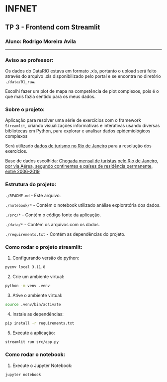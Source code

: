# INFNET 
## TP 3 - Frontend com Streamlit
### Aluno: Rodrigo Moreira Avila

---

### Aviso ao professor:
Os dados do DataRIO estava em formato .xls, portanto o upload será feito através do arquivo .xls disponibilizado pelo portal e se encontra no diretório ```./data/01_raw```. 

Escolhi fazer um plot de mapa na competência de plot complexos, pois é o que mais fazia sentido para os meus dados.


### Sobre o projeto:
Aplicação para resolver uma série de exercícios com o framework ```Streamlit```, criando visualizações informativas e interativas usando diversas bibliotecas em Python, para explorar e analisar dados epidemiológicos complexos

Será utilizado [dados de turismo no Rio de Janeiro](https://www.data.rio/search?groupIds=729990e9fbc04c6ebf81715ab438cae8) para a resolução dos exercícios.

Base de dados escolhida: [Chegada mensal de turistas pelo Rio de Janeiro, por via Aérea, segundo continentes e países de residência permanente, entre 2006-2019](https://www.data.rio/documents/a6c6c3ff7d1947a99648494e0745046d/about)


### Estrutura do projeto:
```./README.md``` - Este arquivo.

```./notebook/*``` - Contém o notebook utilizado análise exploratória dos dados.

```./src/*``` - Contém o código fonte da aplicação.

```./data/*``` - Contém os arquivos com os dados.

```./requirements.txt``` - Contém as dependências do projeto.


### Como rodar o projeto streamlit:
1. Configurando versão do python:
```bash
pyenv local 3.11.8
```

2. Crie um ambiente virtual:
```bash
python -m venv .venv
```

3. Ative o ambiente virtual:
```bash
source .venv/bin/activate
```

4. Instale as dependências:
```bash
pip install -r requirements.txt
```

5. Execute a aplicação:
```bash
streamlit run src/app.py
```

### Como rodar o notebook:

1. Execute o Jupyter Notebook:
```bash
jupyter notebook
```
